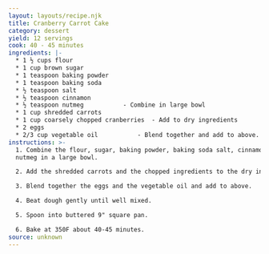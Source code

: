 ```yaml
---
layout: layouts/recipe.njk
title: Cranberry Carrot Cake
category: dessert
yield: 12 servings
cook: 40 - 45 minutes
ingredients: |-
  * 1 ½ cups flour	
  * 1 cup brown sugar	
  * 1 teaspoon baking powder
  * 1 teaspoon baking soda
  * ½ teaspoon salt
  * ½ teaspoon cinnamon
  * ½ teaspoon nutmeg			- Combine in large bowl
  * 1 cup shredded carrots
  * 1 cup coarsely chopped cranberries	- Add to dry ingredients
  * 2 eggs	
  * 2/3 cup vegetable oil			- Blend together and add to above.
instructions: >-
  1. Combine the flour, sugar, baking powder, baking soda salt, cinnamon and
  nutmeg in a large bowl.

  2. Add the shredded carrots and the chopped ingredients to the dry ingredients.

  3. Blend together the eggs and the vegetable oil and add to above.

  4. Beat dough gently until well mixed. 

  5. Spoon into buttered 9" square pan. 

  6. Bake at 350F about 40-45 minutes.
source: unknown
---
```


